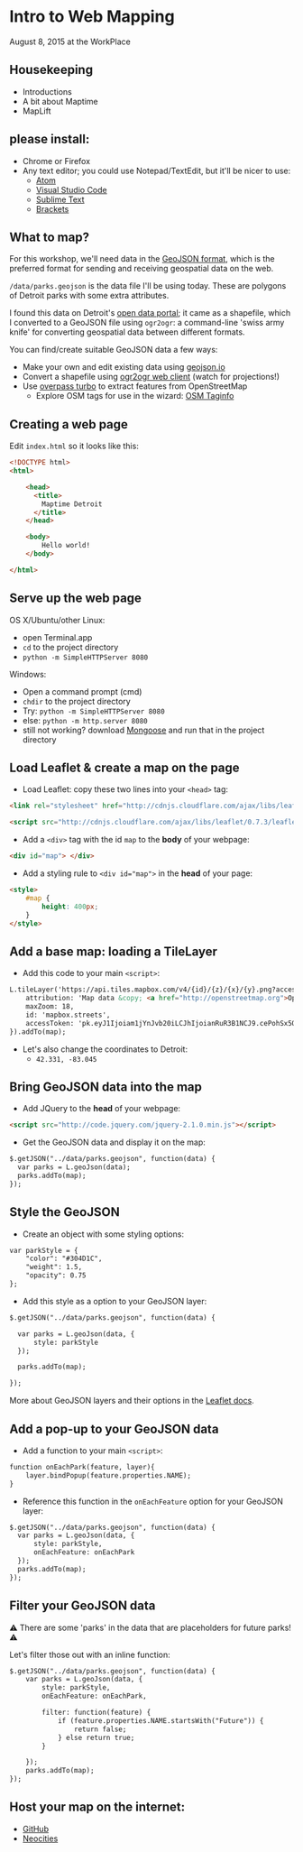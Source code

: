 # Intro to Web Mapping
August 8, 2015 at the WorkPlace

## Housekeeping
- Introductions
- A bit about Maptime
- MapLift

## please install:
- Chrome or Firefox
- Any text editor; you could use Notepad/TextEdit, but it'll be nicer to use:
  - [Atom](https://atom.io/)
  - [Visual Studio Code](https://code.visualstudio.com/)
  - [Sublime Text](http://www.sublimetext.com/)
  - [Brackets](http://brackets.io/)

## What to map?
For this workshop, we'll need data in the [GeoJSON format](http://www.macwright.org/2015/03/23/geojson-second-bite.html), which is the preferred format for sending and receiving geospatial data on the web.

 `/data/parks.geojson` is the data file I'll be using today. These are polygons of Detroit parks with some extra attributes.

I found this data on Detroit's [open data portal](https://data.detroitmi.gov/); it came as a shapefile, which I converted to a GeoJSON file using `ogr2ogr`: a command-line 'swiss army knife' for converting geospatial data between different formats.

You can find/create suitable GeoJSON data a few ways:
- Make your own and edit existing data using [geojson.io](http://geojson.io)
- Convert a shapefile using [ogr2ogr web client](http://ogre.adc4gis.com/) (watch for projections!)
- Use [overpass turbo](http://overpass-turbo.eu/) to extract features from OpenStreetMap
  - Explore OSM tags for use in the wizard: [OSM Taginfo](https://taginfo.openstreetmap.org/)

## Creating a web page
Edit `index.html` so it looks like this:

```html
<!DOCTYPE html>
<html>

    <head>
      <title>
        Maptime Detroit
      </title>
    </head>

    <body>
        Hello world!
    </body>

</html>
```

## Serve up the web page
OS X/Ubuntu/other Linux:
- open Terminal.app
- `cd` to the project directory
- `python -m SimpleHTTPServer 8080`

Windows:
- Open a command prompt (cmd)
- `chdir` to the project directory
- Try: `python -m SimpleHTTPServer 8080`
- else: `python -m http.server 8080`
- still not working? download [Mongoose](https://code.google.com/p/mongoose/) and run that in the project directory

## Load Leaflet & create a map on the page
- Load Leaflet: copy these two lines into your `<head>` tag:

```html
<link rel="stylesheet" href="http://cdnjs.cloudflare.com/ajax/libs/leaflet/0.7.3/leaflet.css" />

<script src="http://cdnjs.cloudflare.com/ajax/libs/leaflet/0.7.3/leaflet.js"></script>
```

- Add a `<div>` tag with the id `map` to the **body** of your webpage:

```html
<div id="map"> </div>
```

- Add a styling rule to `<div id="map">` in the **head** of your page:

```html
<style>
    #map {
        height: 400px;
    }
</style>
```

## Add a base map: loading a TileLayer
- Add this code to your main `<script>`:

```html
L.tileLayer('https://api.tiles.mapbox.com/v4/{id}/{z}/{x}/{y}.png?access_token={accessToken}', {
    attribution: 'Map data &copy; <a href="http://openstreetmap.org">OpenStreetMap</a> contributors, <a href="http://creativecommons.org/licenses/by-sa/2.0/">CC-BY-SA</a>, Imagery © <a href="http://mapbox.com">Mapbox</a>',
    maxZoom: 18,
    id: 'mapbox.streets',
    accessToken: 'pk.eyJ1Ijoiam1jYnJvb20iLCJhIjoianRuR3B1NCJ9.cePohSx5Od4SJhMVjFuCQA'
}).addTo(map);
```

- Let's also change the coordinates to Detroit:
  - `42.331, -83.045`

## Bring GeoJSON data into the map
- Add JQuery to the **head** of your webpage:

```html
<script src="http://code.jquery.com/jquery-2.1.0.min.js"></script>
```

- Get the GeoJSON data and display it on the map:

```html
$.getJSON("../data/parks.geojson", function(data) {
  var parks = L.geoJson(data);
  parks.addTo(map);
});
```

## Style the GeoJSON
- Create an object with some styling options:

```html
var parkStyle = {
    "color": "#304D1C",
    "weight": 1.5,
    "opacity": 0.75
};
```

- Add this style as a option to your GeoJSON layer:

```html
$.getJSON("../data/parks.geojson", function(data) {

  var parks = L.geoJson(data, {
      style: parkStyle
  });

  parks.addTo(map);

});
```

More about GeoJSON layers and their options in the [Leaflet docs](http://leafletjs.com/reference.html#geojson).

## Add a pop-up to your GeoJSON data
- Add a function to your main `<script>`:

```html
function onEachPark(feature, layer){
    layer.bindPopup(feature.properties.NAME);
}
```

- Reference this function in the `onEachFeature` option for your GeoJSON layer:

```html
$.getJSON("../data/parks.geojson", function(data) {
  var parks = L.geoJson(data, {
      style: parkStyle,
      onEachFeature: onEachPark
  });
  parks.addTo(map);
});
```

## Filter your GeoJSON data
:warning: There are some 'parks' in the data that are placeholders for future parks! :warning:

Let's filter those out with an inline function:

```html
$.getJSON("../data/parks.geojson", function(data) {
    var parks = L.geoJson(data, {
        style: parkStyle,
        onEachFeature: onEachPark,

        filter: function(feature) {
            if (feature.properties.NAME.startsWith("Future")) {
                return false;
            } else return true;
        }

    });
    parks.addTo(map);
});
```

## Host your map on the internet:
- [GitHub](https://pages.github.com/)
- [Neocities](https://neocities.org/)
